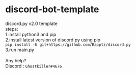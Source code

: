 # discord-bot-template
discord.py v2.0 template</br> 
steps:</br>
1.install python3 and pip</br>
2.install latest version of discord.py using pip</br>
```pip install -U git+https://github.com/Rapptz/discord.py```<br>
3.run main.py</br>
</br>
Any help?</br>
Discord : ```Ghostkiller#4676```
